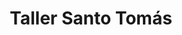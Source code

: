 ---
title: "Taller Santo Tomás"
url: /surquillo/taller-santo-tomas/
shop: reparación de automóviles
---